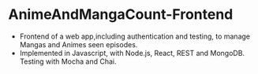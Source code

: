 # AnimeAndMangaCount-Frontend

* Frontend of a web app,including authentication and testing, to manage Mangas and Animes seen episodes. 
* Implemented in Javascript, with Node.js, React, REST and MongoDB. Testing with Mocha and Chai.
